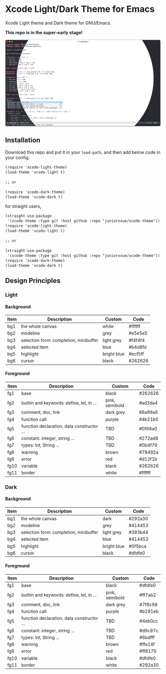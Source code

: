 # Xcode Light/Dark Theme for Emacs

Xcode Light theme and Dark theme for GNU/Emacs.

**This repo is in the super-early stage!**

![](images/xcode-theme.png)

## Installation

Download this repo and put it in your `load-path`, and then add below code in your config.

```
(require 'xcode-light-theme)
(load-theme 'xcode-light t)

;; or

(require 'xcode-dark-theme)
(load-theme 'xcode-dark t)
```

for straight users,

```
(straight-use-package
 '(xcode-theme :type git :host github :repo "juniorxxue/xcode-theme"))
(require 'xcode-light-theme)
(load-theme 'xcode-light t)

;; or

(straight-use-package
 '(xcode-theme :type git :host github :repo "juniorxxue/xcode-theme"))
(require 'xcode-dark-theme)
(load-theme 'xcode-dark t)
```

## Design Principles

### Light

#### Background

| Item | Description                            | Custom      | Code    |
| ---- | -------------------------------------- | ----------- | ------- |
| bg1  | the whole canvas                       | white       | #ffffff |
| bg2  | modeline                               | grey        | #e5e5e5 |
| bg3  | selection form: completion, minibuffer | light grey  | #f4f4f4 |
| bg4  | selected item                          | blue        | #b4d8fd |
| bg5  | highlight                              | bright blue | #ecf5ff |
| bg6  | cursor                                 | black       | #262626 |

#### Foreground

| Item | Description                                | Custom         | Code    |
| ---- | ------------------------------------------ | -------------- | ------- |
| fg1  | base                                       | black          | #262626 |
| fg2  | builtin and keywords: define, let, in ...  | pink, semibold | #ad3da4 |
| fg3  | comment, doc, link                         | dark grey      | #8a99a6 |
| fg4  | function call                              | purple         | #4b21b0 |
| fg5  | function declaration, data constructor ... | TBD            | #0f68a0 |
| fg6  | constant: integer, string ...              | TBD            | #272ad8 |
| fg7  | types: Int, String ...                     | TBD            | #0b4f79 |
| fg8  | warning                                    | brown          | #78492a |
| fg9  | error                                      | red            | #d12f1b |
| fg10 | variable                                   | black          | #262626 |
| fg11 | border                                     | white          | #ffffff |

### Dark

#### Background

| Item | Description                            | Custom      | Code    |
| ---- | -------------------------------------- | ----------- | ------- |
| bg1  | the whole canvas                       | dark        | #292a30 |
| bg2  | modeline                               | grey        | #414453 |
| bg3  | selection form: completion, minibuffer | light grey  | #393b44 |
| bg4  | selected item                          | blue        | #414453 |
| bg5  | highlight                              | bright blue | #0f5bca |
| bg6  | cursor                                 | black       | #dfdfe0 |

#### Foreground

| Item | Description                                | Custom         | Code    |
| ---- | ------------------------------------------ | -------------- | ------- |
| fg1  | base                                       | black          | #dfdfe0 |
| fg2  | builtin and keywords: define, let, in ...  | pink, semibold | #ff7ab2 |
| fg3  | comment, doc, link                         | dark grey      | #7f8c98 |
| fg4  | function call                              | purple         | #b281eb |
| fg5  | function declaration, data constructor ... | TBD            | #4eb0cc |
| fg6  | constant: integer, string ...              | TBD            | #d9c97c |
| fg7  | types: Int, String ...                     | TBD            | #6bdfff |
| fg8  | warning                                    | brown          | #ffa14f |
| fg9  | error                                      | red            | #ff8170 |
| fg10 | variable                                   | black          | #dfdfe0 |
| fg11 | border                                     | white          | #292a30 |
